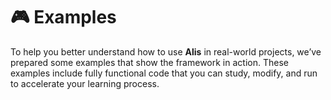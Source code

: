 # 🎮 Examples

To help you better understand how to use **Alis** in real-world projects, we’ve prepared some examples that show the framework in action. These examples include fully functional code that you can study, modify, and run to accelerate your learning process.
